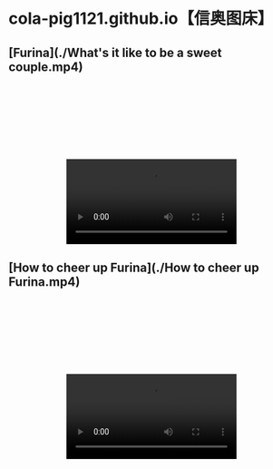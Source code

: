 # cola-pig1121.github.io【信奥图床】

## [Furina](./What's it like to be a sweet couple.mp4)

<style>
  .box{
        width: auto;
        height: auto;
        background: rgba(0,0,0,0.1);
        margin: 150px auto 0;
        display: flex;
        flex-direction: column;
        justify-content: space-around;
        overflow: hidden;
      }
</style>

<video width="auto" height="auto" controls class="box"> 
  <source src="./What's it like to be a sweet couple.mp4" type="video/mp4"> 
</video>

## [How to cheer up Furina](./How to cheer up Furina.mp4)

<video width="auto" height="auto" controls class="box">
  <source src="./How to cheer up Furina.mp4" type="video/mp4"> 
</video>
